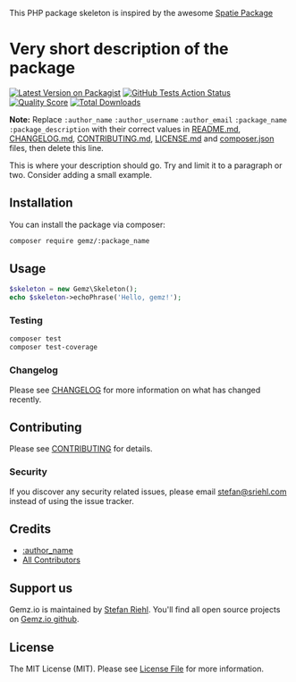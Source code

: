This PHP package skeleton is inspired by the awesome [Spatie Package](https://github.com/spatie/skeleton-php) 

# Very short description of the package

[![Latest Version on Packagist](https://img.shields.io/packagist/v/gemzio/:package_name.svg?style=flat-square)](https://packagist.org/packages/gemzio/:package_name)
[![GitHub Tests Action Status](https://img.shields.io/github/workflow/status/gemzio/:package_name/run-tests?label=tests)](https://github.com/gemzio/:package_name/actions?query=workflow%3Arun-tests+branch%3Amaster)
[![Quality Score](https://img.shields.io/scrutinizer/g/gemzio/:package_name.svg?style=flat-square)](https://scrutinizer-ci.com/g/gemzio/:package_name)
[![Total Downloads](https://img.shields.io/packagist/dt/gemzio/:package_name.svg?style=flat-square)](https://packagist.org/packages/gemzio/:package_name)

**Note:** Replace ```:author_name``` ```:author_username``` ```:author_email``` ```:package_name``` ```:package_description``` with their correct values in [README.md](README.md), [CHANGELOG.md](CHANGELOG.md), [CONTRIBUTING.md](CONTRIBUTING.md), [LICENSE.md](LICENSE.md) and [composer.json](composer.json) files, then delete this line.

This is where your description should go. Try and limit it to a paragraph or two. Consider adding a small example.

## Installation

You can install the package via composer:

```bash
composer require gemz/:package_name
```

## Usage

``` php
$skeleton = new Gemz\Skeleton();
echo $skeleton->echoPhrase('Hello, gemz!');
```

### Testing

``` bash
composer test
composer test-coverage
```

### Changelog

Please see [CHANGELOG](CHANGELOG.md) for more information on what has changed recently.

## Contributing

Please see [CONTRIBUTING](CONTRIBUTING.md) for details.

### Security

If you discover any security related issues, please email stefan@sriehl.com instead of using the issue tracker.

## Credits

- [:author_name](https://github.com/:author_username)
- [All Contributors](../../contributors)

## Support us

Gemz.io is maintained by [Stefan Riehl](https://github.com/stefanriehl). You'll find all open source
projects on [Gemz.io github](https://github.com/gemzio).

## License

The MIT License (MIT). Please see [License File](LICENSE.md) for more information.
